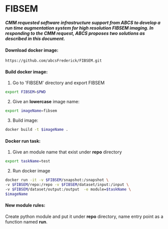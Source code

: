 # FIBSEM

***CMM requested software infrastructure support from ABCS to develop a run time augmentation system for high resolution FIBSEM imaging. In responding to the CMM request, ABCS proposes two solutions as described in this document.***

#### Download docker image:
    https://github.com/abcsFrederick/FIBSEM.git

#### Build docker image:
1. Go to 'FIBSEM' directory and export FIBSEM
  ```sh
  export FIBSEM=$PWD
  ```
2. Give an **lowercase** image name:
  ```sh
  export imageName=fibsem
  ```
3. Build image:
  ```sh
  docker build -t $imageName .
  ```
#### Docker run task:
1. Give an module name that exist under **repo** directory
  ```sh
  export taskName=test
  ```
2. Run docker image
  ```sh
  docker run -it -v $FIBSEM/snapshot:/snapshot \
  -v $FIBSEM/repo:/repo -v $FIBSEM/dataset/input:/input \
  -v $FIBSEM/dataset/output:/output  -e module=$taskName \
  $imageName
  ```
#### New module rules:
Create python module and put it under **repo** directory, name entry point as a function named **run**.